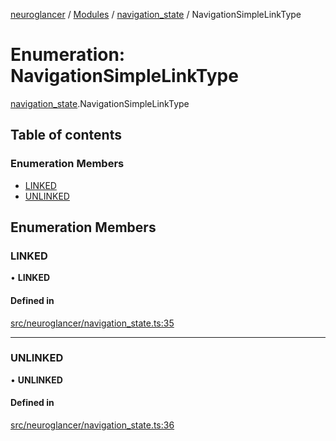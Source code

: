 [neuroglancer](../README.md) / [Modules](../modules.md) / [navigation\_state](../modules/navigation_state.md) / NavigationSimpleLinkType

# Enumeration: NavigationSimpleLinkType

[navigation_state](../modules/navigation_state.md).NavigationSimpleLinkType

## Table of contents

### Enumeration Members

- [LINKED](navigation_state.NavigationSimpleLinkType.md#linked)
- [UNLINKED](navigation_state.NavigationSimpleLinkType.md#unlinked)

## Enumeration Members

### LINKED

• **LINKED**

#### Defined in

[src/neuroglancer/navigation_state.ts:35](https://github.com/ActiveBrainAtlas2/neuroglancer/blob/540617bc/src/neuroglancer/navigation_state.ts#L35)

___

### UNLINKED

• **UNLINKED**

#### Defined in

[src/neuroglancer/navigation_state.ts:36](https://github.com/ActiveBrainAtlas2/neuroglancer/blob/540617bc/src/neuroglancer/navigation_state.ts#L36)
